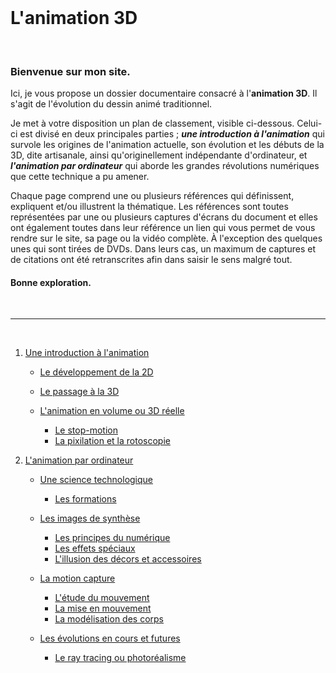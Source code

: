 <br/>

# L'animation 3D

<br/>

### Bienvenue sur mon site.

Ici, je vous propose un dossier documentaire consacré à l'**animation 3D**. Il s'agit de l'évolution du dessin animé traditionnel.

Je met à votre disposition un plan de classement, visible ci-dessous. Celui-ci est divisé en deux principales parties ; **_une introduction à l'animation_** qui survole les origines de l'animation actuelle, son évolution et les débuts de la 3D, dite artisanale, ainsi qu'originellement indépendante d'ordinateur, et _**l'animation par ordinateur**_ qui aborde les grandes révolutions numériques que cette technique a pu amener.

Chaque page comprend une ou plusieurs références qui définissent, expliquent et/ou illustrent la thématique. Les références sont toutes représentées par une ou plusieurs captures d'écrans du document et elles ont également toutes dans leur référence un lien qui vous permet de vous rendre sur le site, sa page ou la vidéo complète. À l'exception des quelques unes qui sont tirées de DVDs. Dans leurs cas, un maximum de captures et de citations ont été retranscrites afin dans saisir le sens malgré tout.

#### Bonne exploration.

<br/>

--------------------------------------------------------------

<br/>

1. [Une introduction à l'animation](histoire.md)

    - [Le développement de la 2D](2d.md)
    - [Le passage à la 3D](3d.md)
    - [L'animation en volume ou 3D réelle](envolume.md)
    
        * [Le stop-motion](stopmotion.md)
        * [La pixilation et la rotoscopie](pixilation.md)

2. [L'animation par ordinateur](parordinateur.md)

    - [Une science technologique](science.md)
    
        * [Les formations](formation.md)
    
    - [Les images de synthèse](imagesdesynthèse.md)
    
        * [Les principes du numérique](numerique.md)
        * [Les effets spéciaux](effet.md)
        * [L'illusion des décors et accessoires](decor.md)
    
    - [La motion capture](motioncapture.md)
    
        * [L'étude du mouvement](etude.md)
        * [La mise en mouvement](mouvement.md)
        * [La modélisation des corps](corps.md)

    - [Les évolutions en cours et futures](evolution.md)
    
        * [Le ray tracing ou photoréalisme](photorealisme.md)


<br/>
